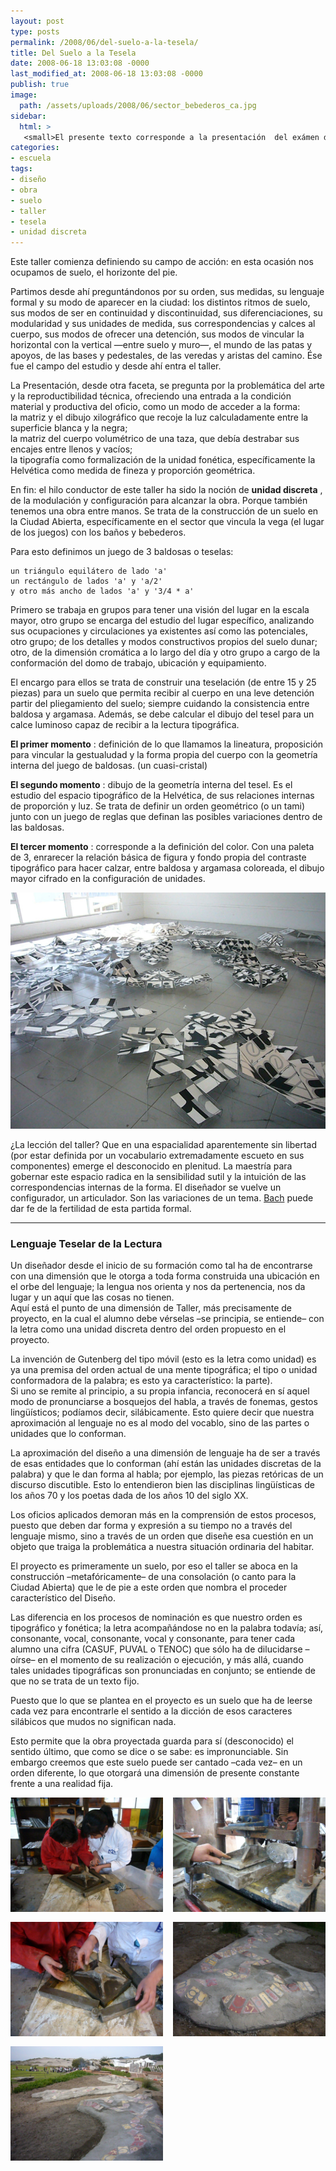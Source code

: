 ```yaml
---
layout: post
type: posts
permalink: /2008/06/del-suelo-a-la-tesela/
title: Del Suelo a la Tesela
date: 2008-06-18 13:03:08 -0000
last_modified_at: 2008-06-18 13:03:08 -0000
publish: true
image: 
  path: /assets/uploads/2008/06/sector_bebederos_ca.jpg
sidebar:
  html: >
   <small>El presente texto corresponde a la presentación  del exámen del primer trimestre del primer año de diseño expuesto el dia miércoles 11 de junio de 2008.</small>
categories:
- escuela
tags:
- diseño
- obra
- suelo
- taller
- tesela
- unidad discreta
---
```


Este taller comienza definiendo su campo de acción: en esta ocasión nos ocupamos de suelo, el horizonte del pie.

Partimos desde ahí preguntándonos por su orden, sus medidas, su lenguaje formal y su modo de aparecer en la ciudad: los distintos ritmos de suelo, sus modos de ser en continuidad y discontinuidad, sus diferenciaciones, su modularidad y sus unidades de medida, sus correspondencias y calces al cuerpo, sus modos de ofrecer una detención, sus modos de vincular la horizontal con la vertical —entre suelo y muro—, el mundo de las patas y apoyos, de las bases y pedestales, de las veredas y aristas del camino. Ése fue el campo del estudio y desde ahí entra el taller.

La Presentación, desde otra faceta, se pregunta por la problemática del arte y la reproductibilidad técnica, ofreciendo una entrada a la condición material y productiva del oficio, como un modo de acceder a la forma:  
la matriz y el dibujo xilográfico que recoje la luz calculadamente entre la superficie blanca y la negra;  
la matriz del cuerpo volumétrico de una taza, que debía destrabar sus encajes entre llenos y vacíos;  
la tipografía como formalización de la unidad fonética, específicamente la Helvética como medida de fineza y proporción geométrica.

En fin: el hilo conductor de este taller ha sido la noción de **unidad discreta** , de la modulación y configuración para alcanzar la obra. Porque también tenemos una obra entre manos. Se trata de la construcción de un suelo en la Ciudad Abierta, específicamente en el sector que vincula la vega (el lugar de los juegos) con los baños y bebederos.

Para esto definimos un juego de 3 baldosas o teselas:
  
    un triángulo equilátero de lado 'a'
    un rectángulo de lados 'a' y 'a/2'
    y otro más ancho de lados 'a' y '3/4 * a'

Primero se trabaja en grupos para tener una visión del lugar en la escala mayor, otro grupo se encarga del estudio del lugar específico, analizando sus ocupaciones y circulaciones ya existentes así como las potenciales, otro grupo; de los detalles y modos constructivos propios del suelo dunar; otro, de la dimensión cromática a lo largo del día y otro grupo a cargo de la conformación del domo de trabajo, ubicación y equipamiento.

El encargo para ellos se trata de construir una teselación (de entre 15 y 25 piezas) para un suelo que permita recibir al cuerpo en una leve detención partir del pliegamiento del suelo; siempre cuidando la consistencia entre baldosa y argamasa. Además, se debe calcular el dibujo del tesel para un calce luminoso capaz de recibir a la lectura tipográfica.

**El primer momento** : definición de lo que llamamos la lineatura, proposición para vincular la gestualudad y la forma propia del cuerpo con la geometría interna del juego de baldosas. (un cuasi-cristal)

**El segundo momento** : dibujo de la geometría interna del tesel. Es el estudio del espacio tipográfico de la Helvética, de sus relaciones internas de proporción y luz. Se trata de definir un orden geométrico (o un tami) junto con un juego de reglas que definan las posibles variaciones dentro de las baldosas.

**El tercer momento** : corresponde a la definición del color. Con una paleta de 3, enrarecer la relación básica de figura y fondo propia del contraste tipográfico para hacer calzar, entre baldosa y argamasa coloreada, el dibujo mayor cifrado en la configuración de unidades.

![Teselas Tipográficas](/assets/uploads/2008/06/expo-teselas.JPG "Proposición Tipográfica del Suelo")

¿La lección del taller? Que en una espacialidad aparentemente sin libertad (por estar definida por un vocabulario extremadamente escueto en sus componentes) emerge el desconocido en plenitud. La maestría para gobernar este espacio radica en la sensibilidad sutil y la intuición de las correspondencias internas de la forma. El diseñador se vuelve un configurador, un articulador. Son las variaciones de un tema. [Bach](http://es.wikipedia.org/wiki/Variaciones_Goldberg "Bach y las variaciones Goldberg") puede dar fe de la fertilidad de esta partida formal.

* * *

### Lenguaje Teselar de la Lectura

Un diseñador desde el inicio de su formación como tal ha de encontrarse con una dimensión que le otorga a toda forma construida una ubicación en el orbe del lenguaje; la lengua nos orienta y nos da pertenencia, nos da lugar y un aquí que las cosas no tienen.  
Aquí está el punto de una dimensión de Taller, más precisamente de proyecto, en la cual el alumno debe vérselas –se principia, se entiende– con la letra como una unidad discreta dentro del orden propuesto en el proyecto.

La invención de Gutenberg del tipo móvil (esto es la letra como unidad) es ya una premisa del orden actual de una mente tipográfica; el tipo o unidad conformadora de la palabra; es esto ya característico: la parte).  
Si uno se remite al principio, a su propia infancia, reconocerá en sí aquel modo de pronunciarse a bosquejos del habla, a través de fonemas, gestos lingüísticos; podíamos decir, silábicamente. Esto quiere decir que nuestra aproximación al lenguaje no es al modo del vocablo, sino de las partes o unidades que lo conforman.

La aproximación del diseño a una dimensión de lenguaje ha de ser a través de esas entidades que lo conforman (ahí están las unidades discretas de la palabra) y que le dan forma al habla; por ejemplo, las piezas retóricas de un discurso discutible. Esto lo entendieron bien las disciplinas lingüísticas de los años 70 y los poetas dada de los años 10 del siglo XX.

Los oficios aplicados demoran más en la comprensión de estos procesos, puesto que deben dar forma y expresión a su tiempo no a través del lenguaje mismo, sino a través de un orden que diseñe esa cuestión en un objeto que traiga la problemática a nuestra situación ordinaria del habitar.

El proyecto es primeramente un suelo, por eso el taller se aboca en la construcción –metafóricamente– de una consolación (o canto para la Ciudad Abierta) que le de pie a este orden que nombra el proceder característico del Diseño.

Las diferencia en los procesos de nominación es que nuestro orden es tipográfico y fonética; la letra acompañándose no en la palabra todavía; así, consonante, vocal, consonante, vocal y consonante, para tener cada alumno una cifra (CASUF, PUVAL o TENOC) que sólo ha de dilucidarse –oírse– en el momento de su realización o ejecución, y más allá, cuando tales unidades tipográficas son pronunciadas en conjunto; se entiende de que no se trata de un texto fijo.

Puesto que lo que se plantea en el proyecto es un suelo que ha de leerse cada vez para encontrarle el sentido a la dicción de esos caracteres silábicos que mudos no significan nada.

Esto permite que la obra proyectada guarda para sí (desconocido) el sentido último, que como se dice o se sabe: es impronunciable. Sin embargo creemos que este suelo puede ser cantado –cada vez– en un orden diferente, lo que otorgará una dimensión de presente constante frente a una realidad fija.

<div style="display: grid; grid-template-columns: 1fr 1fr; gap: 1rem">

<img src='/assets/uploads/2008/06/tesela-2.jpg' title='Faenas de construcción de teselas'>

<img src='/assets/uploads/2008/06/tesela-3.jpg' title='Faenas de construcción de teselas'>

<img src='/assets/uploads/2008/06/tesela-4.jpg' title='Faenas de construcción de teselas'>

<img src='/assets/uploads/2008/06/tesela-5.jpg' title='Suelo teselar'>

<img src='/assets/uploads/2008/06/tesela-1.jpg' title='Suelo teselar'>

</div>
